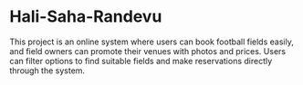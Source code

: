 # Hali-Saha-Randevu
This project is an online system where users can book football fields easily, and field owners can promote their venues with photos and prices. Users can filter options to find suitable fields and make reservations directly through the system.
